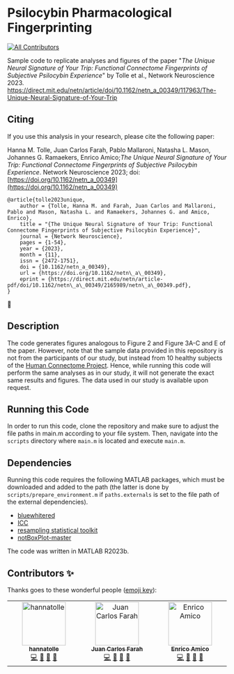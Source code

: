 # Psilocybin Pharmacological Fingerprinting
<!-- ALL-CONTRIBUTORS-BADGE:START - Do not remove or modify this section -->
[![All Contributors](https://img.shields.io/badge/all_contributors-3-orange.svg?style=flat-square)](#contributors-)
<!-- ALL-CONTRIBUTORS-BADGE:END -->

Sample code to replicate analyses and figures of the paper "*The Unique Neural Signature of Your Trip: Functional Connectome Fingerprints of Subjective Psilocybin Experience*" by Tolle et al., Network Neuroscience 2023. <https://direct.mit.edu/netn/article/doi/10.1162/netn_a_00349/117963/The-Unique-Neural-Signature-of-Your-Trip>

## Citing

If you use this analysis in your research, please cite the following paper:

Hanna M. Tolle, Juan Carlos Farah, Pablo Mallaroni, Natasha L. Mason, Johannes G. Ramaekers, Enrico Amico;_The Unique Neural Signature of Your Trip: Functional Connectome Fingerprints of Subjective Psilocybin Experience_. Network Neuroscience 2023; doi: [https://doi.org/10.1162/netn_a_00349](https://doi.org/10.1162/netn_a_00349)

```
@article{tolle2023unique,
    author = {Tolle, Hanna M. and Farah, Juan Carlos and Mallaroni, Pablo and Mason, Natasha L. and Ramaekers, Johannes G. and Amico, Enrico},
    title = "{The Unique Neural Signature of Your Trip: Functional Connectome Fingerprints of Subjective Psilocybin Experience}",
    journal = {Network Neuroscience},
    pages = {1-54},
    year = {2023},
    month = {11},
    issn = {2472-1751},
    doi = {10.1162/netn_a_00349},
    url = {https://doi.org/10.1162/netn\_a\_00349},
    eprint = {https://direct.mit.edu/netn/article-pdf/doi/10.1162/netn\_a\_00349/2165989/netn\_a\_00349.pdf},
}
```

🙏

## Description

The code generates figures analogous to Figure 2 and Figure 3A-C and E of the paper. However, note that the sample data provided in this repository is not from the participants of our study, but instead from 10 healthy subjects of the [Human Connectome Project](https://www.humanconnectomeproject.org). Hence, while running this code will perform the same analyses as in our study, it will not generate the exact same results and figures. The data used in our study is available upon request.

## Running this Code

In order to run this code, clone the repository and make sure to adjust the file paths in main.m according to your file system.
Then, navigate into the `scripts` directory where `main.m` is located and execute `main.m`.

## Dependencies

Running this code requires the following MATLAB packages, which must be downloaded and added to the path (the latter is done by `scripts/prepare_environment.m` if `paths.externals` is set to the file path of the external dependencies).
- [bluewhitered](https://de.mathworks.com/matlabcentral/fileexchange/4058-bluewhitered)
- [ICC](https://de.mathworks.com/matlabcentral/fileexchange/22099-intraclass-correlation-coefficient-icc)
- [resampling statistical toolkit](https://de.mathworks.com/matlabcentral/fileexchange/27960-resampling-statistical-toolkit)
- [notBoxPlot-master](https://de.mathworks.com/matlabcentral/fileexchange/26508-notboxplot)

The code was written in MATLAB R2023b.

## Contributors ✨

Thanks goes to these wonderful people ([emoji key](https://allcontributors.org/docs/en/emoji-key)):

<!-- ALL-CONTRIBUTORS-LIST:START - Do not remove or modify this section -->
<!-- prettier-ignore-start -->
<!-- markdownlint-disable -->
<table>
  <tbody>
    <tr>
      <td align="center" valign="top" width="14.28%"><a href="https://github.com/hannatolle"><img src="https://avatars.githubusercontent.com/u/88772546?v=4?s=100" width="100px;" alt="hannatolle"/><br /><sub><b>hannatolle</b></sub></a><br /><a href="https://github.com/eamico/Psilocybin_fingerprints/commits?author=hannatolle" title="Code">💻</a> <a href="https://github.com/eamico/Psilocybin_fingerprints/commits?author=hannatolle" title="Documentation">📖</a> <a href="#ideas-hannatolle" title="Ideas, Planning, & Feedback">🤔</a> <a href="#research-hannatolle" title="Research">🔬</a></td>
      <td align="center" valign="top" width="14.28%"><a href="https://juancarlosfarah.com"><img src="https://avatars.githubusercontent.com/u/1707188?v=4?s=100" width="100px;" alt="Juan Carlos Farah"/><br /><sub><b>Juan Carlos Farah</b></sub></a><br /><a href="https://github.com/eamico/Psilocybin_fingerprints/commits?author=juancarlosfarah" title="Code">💻</a> <a href="https://github.com/eamico/Psilocybin_fingerprints/commits?author=juancarlosfarah" title="Documentation">📖</a> <a href="#ideas-juancarlosfarah" title="Ideas, Planning, & Feedback">🤔</a> <a href="#research-juancarlosfarah" title="Research">🔬</a></td>
      <td align="center" valign="top" width="14.28%"><a href="https://miplab.epfl.ch/index.php/people/eamico"><img src="https://avatars.githubusercontent.com/u/6409808?v=4?s=100" width="100px;" alt="Enrico Amico"/><br /><sub><b>Enrico Amico</b></sub></a><br /><a href="https://github.com/eamico/Psilocybin_fingerprints/commits?author=eamico" title="Code">💻</a> <a href="https://github.com/eamico/Psilocybin_fingerprints/commits?author=eamico" title="Documentation">📖</a> <a href="#ideas-eamico" title="Ideas, Planning, & Feedback">🤔</a> <a href="#research-eamico" title="Research">🔬</a></td>
    </tr>
  </tbody>
</table>

<!-- markdownlint-restore -->
<!-- prettier-ignore-end -->

<!-- ALL-CONTRIBUTORS-LIST:END -->
